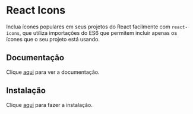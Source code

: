 # React Icons

Inclua ícones populares em seus projetos do React facilmente com `react-icons`, que utiliza importações do ES6 que permitem incluir apenas os ícones que o seu projeto está usando.

## Documentação

Clique [aqui](https://github.com/react-icons/react-icons) para ver a documentação.

## Instalação

Clique [aqui](https://www.npmjs.com/package/react-icons) para fazer a instalação.